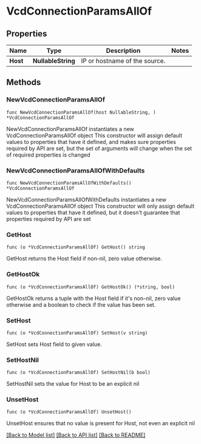 # VcdConnectionParamsAllOf

## Properties

Name | Type | Description | Notes
------------ | ------------- | ------------- | -------------
**Host** | **NullableString** | IP or hostname of the source. | 

## Methods

### NewVcdConnectionParamsAllOf

`func NewVcdConnectionParamsAllOf(host NullableString, ) *VcdConnectionParamsAllOf`

NewVcdConnectionParamsAllOf instantiates a new VcdConnectionParamsAllOf object
This constructor will assign default values to properties that have it defined,
and makes sure properties required by API are set, but the set of arguments
will change when the set of required properties is changed

### NewVcdConnectionParamsAllOfWithDefaults

`func NewVcdConnectionParamsAllOfWithDefaults() *VcdConnectionParamsAllOf`

NewVcdConnectionParamsAllOfWithDefaults instantiates a new VcdConnectionParamsAllOf object
This constructor will only assign default values to properties that have it defined,
but it doesn't guarantee that properties required by API are set

### GetHost

`func (o *VcdConnectionParamsAllOf) GetHost() string`

GetHost returns the Host field if non-nil, zero value otherwise.

### GetHostOk

`func (o *VcdConnectionParamsAllOf) GetHostOk() (*string, bool)`

GetHostOk returns a tuple with the Host field if it's non-nil, zero value otherwise
and a boolean to check if the value has been set.

### SetHost

`func (o *VcdConnectionParamsAllOf) SetHost(v string)`

SetHost sets Host field to given value.


### SetHostNil

`func (o *VcdConnectionParamsAllOf) SetHostNil(b bool)`

 SetHostNil sets the value for Host to be an explicit nil

### UnsetHost
`func (o *VcdConnectionParamsAllOf) UnsetHost()`

UnsetHost ensures that no value is present for Host, not even an explicit nil

[[Back to Model list]](../README.md#documentation-for-models) [[Back to API list]](../README.md#documentation-for-api-endpoints) [[Back to README]](../README.md)


